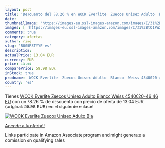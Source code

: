 ```yaml
---
layout: post
title: 'Descuento del 78.26 % en WOCK Everlite  Zuecos Unisex Adulto  Bla'
date: 
thumbnailImage: 'https://images-eu.ssl-images-amazon.com/images/I/31%2BtQ1PuX8L._SL200_.jpg'
images: [ 'https://images-eu.ssl-images-amazon.com/images/I/31%2BtQ1PuX8L._SL200_.jpg' ]
comments: true
category: ofertas
author: ring
slug: 'B00BP3TYYE-es'
description:
actualPrice: 13.04 EUR
currency: EUR
price: 13.04
comparePrice: 59.98 EUR
inStock: true
prodname: 'WOCK Everlite  Zuecos Unisex Adulto  Blanco  Weiss 4540020-46   46 EU'
country: 'es'
---
```


Tienes [WOCK Everlite  Zuecos Unisex Adulto  Blanco  Weiss 4540020-46   46 EU](https://www.amazon.es/dp/B00BP3TYYE/?tag=tolees-21) con un 78.26 % de descuento con precio de oferta de 13.04 EUR (original: 59.98 EUR) en el siguiente enlace!

[![WOCK Everlite  Zuecos Unisex Adulto  Bla](https://images-eu.ssl-images-amazon.com/images/I/31%2BtQ1PuX8L._SL200_.jpg)](https://www.amazon.es/dp/B00BP3TYYE/?tag=tolees-21)

[Accede a la oferta!!](https://www.amazon.es/dp/B00BP3TYYE/?tag=tolees-21)

Links participate in Amazon Associate program and might generate a comission on qualifying sales


